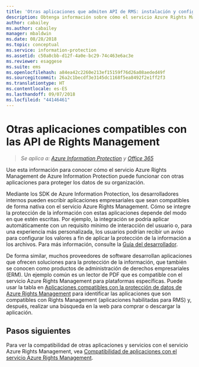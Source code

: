 ```yaml
---
title: 'Otras aplicaciones que admiten API de RMS: instalación y configuración - AIP'
description: Obtenga información sobre cómo el servicio Azure Rights Management de Azure Information Protection puede funcionar con otras aplicaciones para proteger los datos de su organización.
author: cabailey
ms.author: cabailey
manager: mbaldwin
ms.date: 08/28/2018
ms.topic: conceptual
ms.service: information-protection
ms.assetid: c50a8cbb-d12f-4a0e-bc29-74c463e6ac3e
ms.reviewer: esaggese
ms.suite: ems
ms.openlocfilehash: a84ea42c2260e213ef15159f76d26a08aeded49f
ms.sourcegitcommit: 26a2c1becdf3e3145dc1168f5ea8492f2e1ff2f3
ms.translationtype: HT
ms.contentlocale: es-ES
ms.lasthandoff: 09/07/2018
ms.locfileid: "44146461"
---
```

# <a name="other-applications-that-support-the-rights-management-apis"></a>Otras aplicaciones compatibles con las API de Rights Management

>*Se aplica a: [Azure Information Protection](https://azure.microsoft.com/pricing/details/information-protection) y [Office 365](http://download.microsoft.com/download/E/C/F/ECF42E71-4EC0-48FF-AA00-577AC14D5B5C/Azure_Information_Protection_licensing_datasheet_EN-US.pdf)*

Use esta información para conocer cómo el servicio Azure Rights Management de Azure Information Protection puede funcionar con otras aplicaciones para proteger los datos de su organización.

Mediante los SDK de Azure Information Protection, los desarrolladores internos pueden escribir aplicaciones empresariales que sean compatibles de forma nativa con el servicio Azure Rights Management. Cómo se integre la protección de la información con estas aplicaciones depende del modo en que estén escritas. Por ejemplo, la integración se podría aplicar automáticamente con un requisito mínimo de interacción del usuario o, para una experiencia más personalizada, los usuarios podrían recibir un aviso para configurar los valores a fin de aplicar la protección de la información a los archivos. Para más información, consulte la [Guía del desarrollador](./develop/developers-guide.md).

De forma similar, muchos proveedores de software desarrollan aplicaciones que ofrecen soluciones para la protección de la información, que también se conocen como productos de administración de derechos empresariales (ERM). Un ejemplo común es un lector de PDF que es compatible con el servicio Azure Rights Management para plataformas específicas. Puede usar la tabla en [Aplicaciones compatibles con la protección de datos de Azure Rights Management](./requirements-applications.md) para identificar las aplicaciones que son compatibles con Rights Management (aplicaciones habilitadas para RMS) y, después, realizar una búsqueda en la web para comprar o descargar la aplicación.

## <a name="next-steps"></a>Pasos siguientes

Para ver la compatibilidad de otras aplicaciones y servicios con el servicio Azure Rights Management, vea [Compatibilidad de aplicaciones con el servicio Azure Rights Management](applications-support.md).
